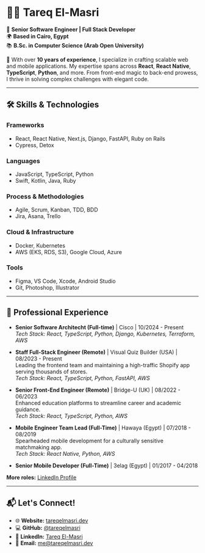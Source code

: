 # 👨‍💻 Tareq El-Masri

🎯 **Senior Software Engineer | Full Stack Developer**  
🌍 **Based in Cairo, Egypt**  
📚 **B.Sc. in Computer Science (Arab Open University)**  

🚀 With over **10 years of experience**, I specialize in crafting scalable web and mobile applications. My expertise spans across **React**, **React Native**, **TypeScript**, **Python**, and more. From front-end magic to back-end prowess, I thrive in solving complex challenges with elegant code.

---

## 🛠️ Skills & Technologies

### Frameworks
- React, React Native, Next.js, Django, FastAPI, Ruby on Rails  
- Cypress, Detox  

### Languages
- JavaScript, TypeScript, Python  
- Swift, Kotlin, Java, Ruby  

### Process & Methodologies
- Agile, Scrum, Kanban, TDD, BDD  
- Jira, Asana, Trello  

### Cloud & Infrastructure
- Docker, Kubernetes  
- AWS (EKS, RDS, S3), Google Cloud, Azure  

### Tools
- Figma, VS Code, Xcode, Android Studio  
- Git, Photoshop, Illustrator  

---

## 💼 Professional Experience

- **Senior Software Architecht (Full-time)** | Cisco | 10/2024 - Present   
  _Tech Stack: React, TypeScript, Python, Django, Kubernetes, Terraform, AWS_

- **Staff Full-Stack Engineer (Remote)** | Visual Quiz Builder (USA) | 08/2023 - Present  
  Leading the frontend team and maintaining a high-traffic Shopify app serving thousands of stores.  
  _Tech Stack: React, TypeScript, Python, FastAPI, AWS_

- **Senior Front-End Engineer (Remote)** | Bridge-U (UK) | 08/2022 - 06/2023  
  Enhanced education platforms to streamline career and academic guidance.  
  _Tech Stack: React, TypeScript, Python, AWS_

- **Mobile Engineer Team Lead (Full-Time)** | Hawaya (Egypt) | 07/2018 - 08/2019  
  Spearheaded mobile development for a culturally sensitive matchmaking app.  
  _Tech Stack: React Native, Python, AWS_

- **Senior Mobile Developer (Full-Time)** | 3elag (Egypt) | 01/2017 - 04/2018  

**More roles:** [LinkedIn Profile](https://www.linkedin.com/in/tareq-el-masri)  

---

## 📬 Let's Connect!  
- 🌐 **Website:** [tareqelmasri.dev](https://tareqelmasri.dev)  
- 💻 **GitHub:** [@tareqelmasri](https://github.com/tareqelmasri)  
- 💼 **LinkedIn:** [Tareq El-Masri](https://www.linkedin.com/in/tareq-el-masri)  
- 📧 **Email:** [me@tareqelmasri.dev](mailto:me@tareqelmasri.dev)
